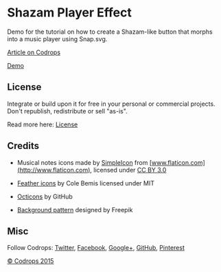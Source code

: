 # Shazam Player Effect
Demo for the tutorial on how to create a Shazam-like button that morphs into a music player using Snap.svg.

[Article on Codrops](http://tympanus.net/codrops/?p=25575)

[Demo](http://tympanus.net/Tutorials/ShazamButtonEffect/)

## License

Integrate or build upon it for free in your personal or commercial projects. Don't republish, redistribute or sell "as-is". 

Read more here: [License](http://tympanus.net/codrops/licensing/)

## Credits

- Musical notes icons made by [SimpleIcon](http://www.flaticon.com/authors/simpleicon) from [www.flaticon.com](http://www.flaticon.com), licensed under [CC BY 3.0](http://creativecommons.org/licenses/by/3.0/)

- [Feather icons](http://colebemis.com/feather/) by Cole Bemis licensed under MIT

- [Octicons](https://github.com/github/octicons) by GitHub

- [Background pattern](http://www.freepik.com/free-vector/hand-drawn-music-pattern_809163.htm) designed by Freepik

## Misc

Follow Codrops: [Twitter](http://www.twitter.com/codrops), [Facebook](http://www.facebook.com/pages/Codrops/159107397912), [Google+](https://plus.google.com/101095823814290637419), [GitHub](https://github.com/codrops), [Pinterest](http://www.pinterest.com/codrops/)

[© Codrops 2015](http://www.codrops.com)





